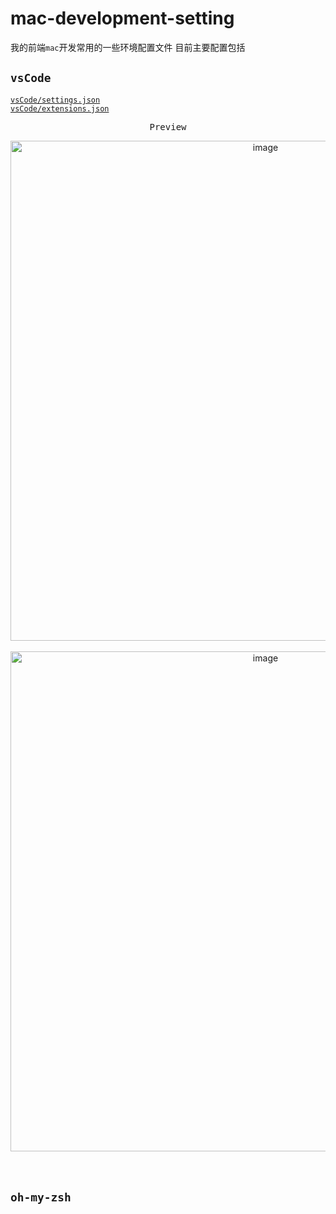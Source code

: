 # mac-development-setting
我的前端`mac`开发常用的一些环境配置文件 目前主要配置包括
## `vsCode`

[`vsCode/settings.json`](https://github.com/wakaka378/mac-development-setting/blob/main/vsCode/setting.json)<br>
[`vsCode/extensions.json`](https://github.com/wakaka378/mac-development-setting/blob/main/vsCode/extensions.json)
<p align="center"><samp>Preview</samp></p>

<p align="center">
<img width="800" alt="image" src="https://user-images.githubusercontent.com/46524158/164018236-03572d30-db19-4027-98f0-06fd65caac8e.png">

<br/>
<br/>


<img width="800" alt="image" src="https://user-images.githubusercontent.com/46524158/164017576-102e9413-9667-4e71-a5a8-8add53405f27.png">
<br/>
<br/>


<br>
  


## `oh-my-zsh`
